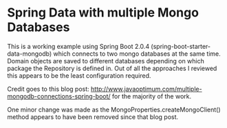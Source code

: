 # Spring Data with multiple Mongo Databases

This is a working example using Spring Boot 2.0.4 (spring-boot-starter-data-mongodb) which connects to two mongo databases at the same time.  Domain objects are saved to different databases depending on which package the Repository is defined in.  Out of all the approaches I reviewed this appears to be the least configuration required.

Credit goes to this blog post: http://www.javaoptimum.com/multiple-mongodb-connections-spring-boot/ for the majority of the work.

One minor change was made as the MongoProperties.createMongoClient() method appears to have been removed since that blog post.
